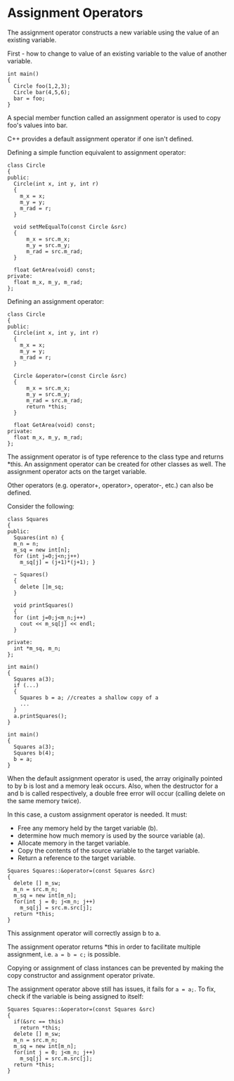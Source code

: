 # Assignment Operators

The assignment operator constructs a new variable using the value of an existing
variable.

First - how to change to value of an existing variable to the value of another
variable.

```
int main()
{
  Circle foo(1,2,3);
  Circle bar(4,5,6);
  bar = foo;
}
```
A special member function called an assignment operator is used to copy foo's
values into bar.

C++ provides a default assignment operator if one isn't defined.

Defining a simple function equivalent to assignment operator:
```
class Circle
{
public:
  Circle(int x, int y, int r)
  {
    m_x = x;
    m_y = y;
    m_rad = r;
  }

  void setMeEqualTo(const Circle &src)
  {
      m_x = src.m_x;
      m_y = src.m_y;
      m_rad = src.m_rad;
  }

  float GetArea(void) const;
private:
  float m_x, m_y, m_rad;
};
```

Defining an assignment operator:
```
class Circle
{
public:
  Circle(int x, int y, int r)
  {
    m_x = x;
    m_y = y;
    m_rad = r;
  }

  Circle &operator=(const Circle &src)
  {
      m_x = src.m_x;
      m_y = src.m_y;
      m_rad = src.m_rad;
      return *this;
  }

  float GetArea(void) const;
private:
  float m_x, m_y, m_rad;
};
```

The assignment operator is of type reference to the class type and returns \*this.
An assignment operator can be created for other classes as well. The assignment
operator acts on the target variable.

Other operators (e.g. operator+, operator>, operator-, etc.) can also be defined.

Consider the following:
```
class Squares
{
public:
  Squares(int n) {
  m_n = n;
  m_sq = new int[n];
  for (int j=0;j<n;j++)
    m_sq[j] = (j+1)*(j+1); }

  ~ Squares()
  {
    delete []m_sq;
  }

  void printSquares()
  {
  for (int j=0;j<m_n;j++)
    cout << m_sq[j] << endl;
  }

private:
  int *m_sq, m_n;
};

int main()
{
  Squares a(3);
  if (...)
  {
    Squares b = a; //creates a shallow copy of a
    ...
  }
  a.printSquares();
}

int main()
{
  Squares a(3);
  Squares b(4);
  b = a;
}
```
When the default assignment operator is used, the array originally pointed to
by b is lost and a memory leak occurs. Also, when the destructor for a and b is
called respectively, a double free error will occur (calling delete on the same
memory twice).

In this case, a custom assignment operator is needed.
It must:
- Free any memory held by the target variable (b).
- determine how much memory is used by the source variable (a).
- Allocate memory in the target variable.
- Copy the contents of the source variable to the target variable.
- Return a reference to the target variable.

```
Squares Squares::&operator=(const Squares &src)
{
  delete [] m_sw;
  m_n = src.m_n;
  m_sq = new int[m_n];
  for(int j = 0; j<m_n; j++)
    m_sq[j] = src.m.src[j];
  return *this;
}
```

This assignment operator will correctly assign b to a.

The assignment operator returns \*this in order to facilitate multiple assignment,
i.e. ```a = b = c;``` is possible.

Copying or assignment of class instances can be prevented by making the copy
constructor and assignment operator private.

The assignment operator above still has issues, it fails for ```a = a;```.
To fix, check if the variable is being assigned to itself:
```
Squares Squares::&operator=(const Squares &src)
{
  if(&src == this)
    return *this;
  delete [] m_sw;
  m_n = src.m_n;
  m_sq = new int[m_n];
  for(int j = 0; j<m_n; j++)
    m_sq[j] = src.m.src[j];
  return *this;
}
```
